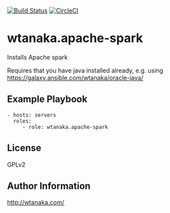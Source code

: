 [![Build Status](https://travis-ci.org/wtanaka/ansible-role-apache-spark.svg?branch=master)](https://travis-ci.org/wtanaka/ansible-role-apache-spark)
[![CircleCI](https://circleci.com/gh/wtanaka/ansible-role-apache-spark.svg?style=svg)](https://circleci.com/gh/wtanaka/ansible-role-apache-spark)

wtanaka.apache-spark
====================

Installs Apache spark

Requires that you have java installed already, e.g. using
https://galaxy.ansible.com/wtanaka/oracle-java/

Example Playbook
----------------

    - hosts: servers
      roles:
         - role: wtanaka.apache-spark

License
-------

GPLv2

Author Information
------------------

http://wtanaka.com/
